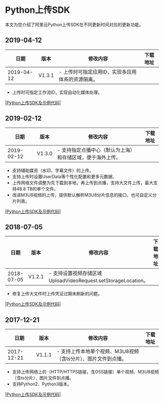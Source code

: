 # Python上传SDK

本文为您介绍了阿里云Python上传SDK在不同更新时间对应的更新功能。

## 2019-04-12

|日期|版本|修改内容|下载地址|
|--|--|----|----|
|2019-04-12|V1.3.1|-   上传时可指定应用ID，实现多应用体系的资源隔离。
-   上传时可指定工作流ID，实现自动化媒体处理。

|[Python上传SDK及示例代码](http://docs-aliyun.cn-hangzhou.oss.aliyun-inc.com/assets/attach/62952/cn_zh/1555416515158/VodUploadSDK-Python_1.3.1.zip)|

## 2019-02-12

|日期|版本|修改内容|下载地址|
|--|--|----|----|
|2019-02-12|V1.3.0|-   支持指定点播中心（默认为上海）和存储区域，便于海外上传。
-   支持辅助媒资（水印、字幕文件）的上传。
-   支持上传时设置UserData等个性化配置和更多元数据。
-   上传网络文件调整为先下载到本地，再上传到点播，支持大文件上传，最大支持48.8 TB的单个文件。
-   改进M3U8视频的上传，提供默认解析M3U8分片信息的接口，也可自定义分片列表。

|[Python上传SDK及示例代码](http://docs-aliyun.cn-hangzhou.oss.aliyun-inc.com/assets/attach/51992/cn_zh/1549973452610/VodUploadSDK-Python_1.3.0.zip)|

## 2018-07-05

|日期|版本|修改内容|下载地址|
|--|--|----|----|
|2018-07-05|V1.2.1|-   支持设置视频存储区域UploadVideoRequest.setStorageLocation。
-   修复上传大文件时上传凭证过期未刷新的问题。

|[Python上传SDK及示例代码](http://docs-aliyun.cn-hangzhou.oss.aliyun-inc.com/assets/attach/53059/cn_zh/1530773238454/VodUploadSDK-Python_1.2.1.zip)|

## 2017-12-21

|日期|版本|修改内容|下载地址|
|--|--|----|----|
|2017-12-21|V1.1.1|-   支持上传本地单个视频、M3U8视频（含ts分片）、图片文件到点播。
-   支持上传网络上的（HTTP/HTTPS链接，含OSS链接）单个视频、M3U8视频（含ts分片）、图片文件到点播。
-   支持Python2、Python3版本。

|[Python上传SDK及示例代码](http://docs-aliyun.cn-hangzhou.oss.aliyun-inc.com/assets/attach/51992/cn_zh/1519886203800/VodUploadSDK-Python_1.1.1.zip)|

